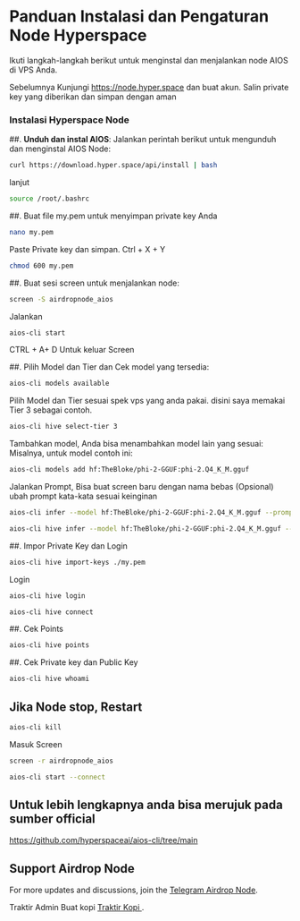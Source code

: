 # Panduan Instalasi dan Pengaturan Node Hyperspace

Ikuti langkah-langkah berikut untuk menginstal dan menjalankan node AIOS di VPS Anda.

Sebelumnya Kunjungi https://node.hyper.space dan buat akun.
Salin private key yang diberikan dan simpan dengan aman

### Instalasi Hyperspace Node

##. **Unduh dan instal AIOS**:
   Jalankan perintah berikut untuk mengunduh dan menginstal AIOS Node:
   
   ```bash
   curl https://download.hyper.space/api/install | bash
   ```
   lanjut
   
   ```bash
   source /root/.bashrc
   ```

##. Buat file my.pem untuk menyimpan private key Anda

  ```bash
  nano my.pem
  ```
  Paste Private key dan simpan. Ctrl + X + Y
  ```bash
  chmod 600 my.pem
  ```

##. Buat sesi screen untuk menjalankan node:

   ```bash
   screen -S airdropnode_aios
   ```
   Jalankan
   
   ```bash
   aios-cli start
   ```
CTRL + A+ D Untuk keluar Screen

##. Pilih Model dan Tier dan Cek model yang tersedia:

   ```bash
   aios-cli models available
   ```
  Pilih Model dan Tier sesuai spek vps yang anda pakai. disini saya memakai Tier 3 sebagai contoh.

  ```bash
  aios-cli hive select-tier 3
  ```

Tambahkan model, Anda bisa menambahkan model lain yang sesuai: Misalnya, untuk model contoh ini:

  ```bash
  aios-cli models add hf:TheBloke/phi-2-GGUF:phi-2.Q4_K_M.gguf
  ```


Jalankan Prompt, Bisa buat screen baru dengan nama bebas (Opsional) ubah prompt kata-kata sesuai keinginan
  
  ```bash
  aios-cli infer --model hf:TheBloke/phi-2-GGUF:phi-2.Q4_K_M.gguf --prompt "Can you explain the concept of hyperspace and its applications in science fiction?"
  ```

  ```bash
  aios-cli hive infer --model hf:TheBloke/phi-2-GGUF:phi-2.Q4_K_M.gguf --prompt "Hello, airdropnode! Can you explain hyperspace and its connection to modern science?"
  ```

##. Impor Private Key dan Login

  ```bash
  aios-cli hive import-keys ./my.pem
  ```

Login

  ```bash
  aios-cli hive login
  ```

  ```bash
  aios-cli hive connect
  ```

##. Cek Points

  ```bash
  aios-cli hive points
  ```
##. Cek Private key dan Public Key

  ```bash
  aios-cli hive whoami
  ```
## Jika Node stop, Restart

  ```bash
  aios-cli kill
  ```

Masuk Screen

  ```bash
  screen -r airdropnode_aios
  ```

  ```bash
  aios-cli start --connect
  ```

## Untuk lebih lengkapnya anda bisa merujuk pada sumber official
https://github.com/hyperspaceai/aios-cli/tree/main

## Support Airdrop Node

For more updates and discussions, join the [Telegram Airdrop Node](https://t.me/airdrop_node).

Traktir Admin Buat kopi
[Traktir Kopi ](https://trakteer.id/AirdropNode/tip).


